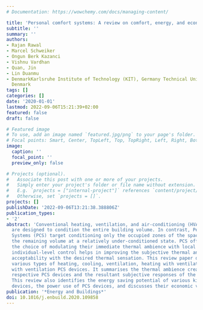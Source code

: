 ```yaml
---
# Documentation: https://wowchemy.com/docs/managing-content/

title: 'Personal comfort systems: A review on comfort, energy, and economics'
subtitle: ''
summary: ''
authors:
- Rajan Rawal
- Marcel Schweiker
- Ongun Berk Kazanci
- Vishnu Vardhan
- Quan, Jin
- Lin Duanmu
- DenmarkKarlsruhe Institute of Technology (KIT), Germany Technical University of
  Denmark
tags: []
categories: []
date: '2020-01-01'
lastmod: 2022-09-06T15:21:39+02:00
featured: false
draft: false

# Featured image
# To use, add an image named `featured.jpg/png` to your page's folder.
# Focal points: Smart, Center, TopLeft, Top, TopRight, Left, Right, BottomLeft, Bottom, BottomRight.
image:
  caption: ''
  focal_point: ''
  preview_only: false

# Projects (optional).
#   Associate this post with one or more of your projects.
#   Simply enter your project's folder or file name without extension.
#   E.g. `projects = ["internal-project"]` references `content/project/deep-learning/index.md`.
#   Otherwise, set `projects = []`.
projects: []
publishDate: '2022-09-06T13:21:38.388806Z'
publication_types:
- '2'
abstract: 'Conventional heating, ventilation, and air-conditioning (HVAC) systems
  are designed to condition the entire building volume. In contrast, Personal Comfort
  Systems (PCS) target conditioning only the occupied zones of the space, while maintaining
  the remaining volume at a relatively under-conditioned state. PCS offer the occupants
  the choice of modulating their immediate thermal ambience with local controls. The
  individual-level control helps in improving the subjective thermal and air quality
  acceptability with the desired thermal sensation. This review paper details on the
  various types of heating, cooling, ventilation, heating with ventilation, and cooling
  with ventilation PCS devices. It summarises the thermal ambience created by the
  respective PCS devices and the resultant subjective responses of the occupants.
  This review also identifies the energy saving potential of various kinds of PCS
  devices, the power use of PCS devices, and discusses their economic viability.  '
publication: '*Energy and Buildings*'
doi: 10.1016/j.enbuild.2020.109858
---
```

